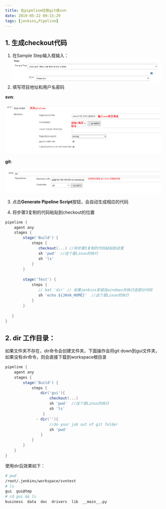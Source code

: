 ```yaml
---
title: 在pipeline拉取git或svn
date: 2019-05-22 09:15:29
tags: [jenkins,Pipeline]
---
```


## 1. 生成checkout代码

1. 在Sample Step输入框输入：
![img](/images/1557716278772.png)
2. 填写项目地址和用户名密码 

**svn**:

![img](/images/1557717093092.png)

**git**:

![img](/images/1557840071647.png)


3. 点击**Generate Pipeline Script**按钮，会自动生成相应的代码

4. 将步骤3复制的代码粘贴到checkout的位置

```groovy
pipeline {
    agent any
    stages {
        stage('Build') {
            steps {
               checkout(...) //将步骤3复制的代码粘贴到这里
               sh 'pwd'  //这个是Linux的执行
               sh 'ls'
            }
        }
    
        stage('Test') {
            steps {
               // bat 'dir' // 如果jenkins安装在windows并执行这部分代码
               sh 'echo ${JAVA_HOME}'  //这个是Linux的执行
            }
        }

   }
}
```
## 2. dir 工作目录：

如果文件夹不存在，dir命令会创建文件夹，下面操作会将git down到gui文件夹，如果没有dir命令，则会直接下载到workspace根目录



```groovy
pipeline {
    agent any
    stages {
        stage('Build') {
            steps {
                dir('gui'){
                	checkout(...)
                 	sh 'pwd'  //这个是Linux的执行
                    sh 'ls'
                 }
              · dir(''){
                    //do your job out of git folder
                    sh 'pwd'
                }
            }
        }
    }
}
```

使用dir后效果如下：
```bash
# pwd
/root/.jenkins/workspace/svntest
# ls
gui  gui@tmp
# cd gui && ls
business  data  doc  drivers  lib  __main__.py
```